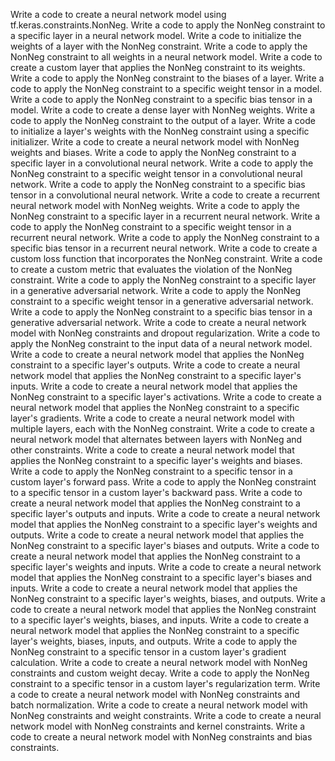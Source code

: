 Write a code to create a neural network model using tf.keras.constraints.NonNeg.
Write a code to apply the NonNeg constraint to a specific layer in a neural network model.
Write a code to initialize the weights of a layer with the NonNeg constraint.
Write a code to apply the NonNeg constraint to all weights in a neural network model.
Write a code to create a custom layer that applies the NonNeg constraint to its weights.
Write a code to apply the NonNeg constraint to the biases of a layer.
Write a code to apply the NonNeg constraint to a specific weight tensor in a model.
Write a code to apply the NonNeg constraint to a specific bias tensor in a model.
Write a code to create a dense layer with NonNeg weights.
Write a code to apply the NonNeg constraint to the output of a layer.
Write a code to initialize a layer's weights with the NonNeg constraint using a specific initializer.
Write a code to create a neural network model with NonNeg weights and biases.
Write a code to apply the NonNeg constraint to a specific layer in a convolutional neural network.
Write a code to apply the NonNeg constraint to a specific weight tensor in a convolutional neural network.
Write a code to apply the NonNeg constraint to a specific bias tensor in a convolutional neural network.
Write a code to create a recurrent neural network model with NonNeg weights.
Write a code to apply the NonNeg constraint to a specific layer in a recurrent neural network.
Write a code to apply the NonNeg constraint to a specific weight tensor in a recurrent neural network.
Write a code to apply the NonNeg constraint to a specific bias tensor in a recurrent neural network.
Write a code to create a custom loss function that incorporates the NonNeg constraint.
Write a code to create a custom metric that evaluates the violation of the NonNeg constraint.
Write a code to apply the NonNeg constraint to a specific layer in a generative adversarial network.
Write a code to apply the NonNeg constraint to a specific weight tensor in a generative adversarial network.
Write a code to apply the NonNeg constraint to a specific bias tensor in a generative adversarial network.
Write a code to create a neural network model with NonNeg constraints and dropout regularization.
Write a code to apply the NonNeg constraint to the input data of a neural network model.
Write a code to create a neural network model that applies the NonNeg constraint to a specific layer's outputs.
Write a code to create a neural network model that applies the NonNeg constraint to a specific layer's inputs.
Write a code to create a neural network model that applies the NonNeg constraint to a specific layer's activations.
Write a code to create a neural network model that applies the NonNeg constraint to a specific layer's gradients.
Write a code to create a neural network model with multiple layers, each with the NonNeg constraint.
Write a code to create a neural network model that alternates between layers with NonNeg and other constraints.
Write a code to create a neural network model that applies the NonNeg constraint to a specific layer's weights and biases.
Write a code to apply the NonNeg constraint to a specific tensor in a custom layer's forward pass.
Write a code to apply the NonNeg constraint to a specific tensor in a custom layer's backward pass.
Write a code to create a neural network model that applies the NonNeg constraint to a specific layer's outputs and inputs.
Write a code to create a neural network model that applies the NonNeg constraint to a specific layer's weights and outputs.
Write a code to create a neural network model that applies the NonNeg constraint to a specific layer's biases and outputs.
Write a code to create a neural network model that applies the NonNeg constraint to a specific layer's weights and inputs.
Write a code to create a neural network model that applies the NonNeg constraint to a specific layer's biases and inputs.
Write a code to create a neural network model that applies the NonNeg constraint to a specific layer's weights, biases, and outputs.
Write a code to create a neural network model that applies the NonNeg constraint to a specific layer's weights, biases, and inputs.
Write a code to create a neural network model that applies the NonNeg constraint to a specific layer's weights, biases, inputs, and outputs.
Write a code to apply the NonNeg constraint to a specific tensor in a custom layer's gradient calculation.
Write a code to create a neural network model with NonNeg constraints and custom weight decay.
Write a code to apply the NonNeg constraint to a specific tensor in a custom layer's regularization term.
Write a code to create a neural network model with NonNeg constraints and batch normalization.
Write a code to create a neural network model with NonNeg constraints and weight constraints.
Write a code to create a neural network model with NonNeg constraints and kernel constraints.
Write a code to create a neural network model with NonNeg constraints and bias constraints.